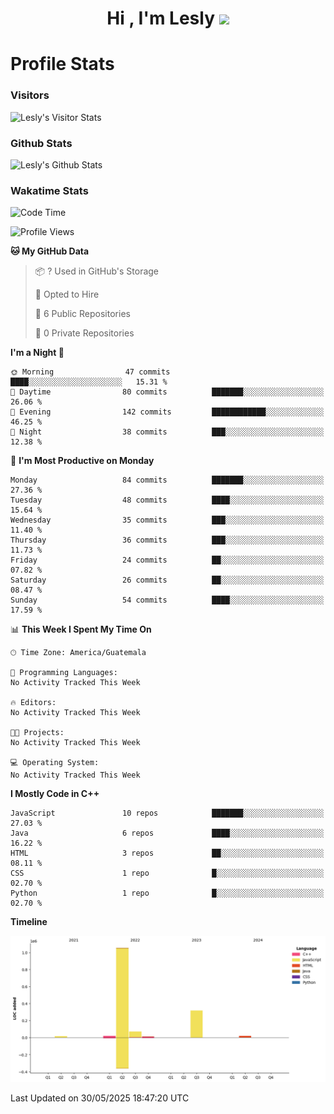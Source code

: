 <h1 align="center">Hi , I'm Lesly <img src="https://media.giphy.com/media/hvRJCLFzcasrR4ia7z/giphy.gif" width="28"></h1>


# Profile Stats

### Visitors
![Lesly's Visitor Stats](https://komarev.com/ghpvc/?username=leslycarrascoj&color=blue&style=for-the-badge&label=VIEWS)

### Github Stats
![Lesly's  Github Stats](https://github-readme-stats.vercel.app/api?username=leslycarrascoj&hide=contribs,issues,stars&count_private=true&include_all_commits=true&show_icons=true&theme=tokyonight)

### Wakatime Stats

<!--START_SECTION:waka-->
![Code Time](http://img.shields.io/badge/Code%20Time-792%20hrs%2051%20mins-blue)

![Profile Views](http://img.shields.io/badge/Profile%20Views-0-blue)

**🐱 My GitHub Data** 

> 📦 ? Used in GitHub's Storage 
 > 
> 💼 Opted to Hire
 > 
> 📜 6 Public Repositories 
 > 
> 🔑 0 Private Repositories 
 > 
**I'm a Night 🦉** 

```text
🌞 Morning                47 commits          ████░░░░░░░░░░░░░░░░░░░░░   15.31 % 
🌆 Daytime                80 commits          ███████░░░░░░░░░░░░░░░░░░   26.06 % 
🌃 Evening                142 commits         ████████████░░░░░░░░░░░░░   46.25 % 
🌙 Night                  38 commits          ███░░░░░░░░░░░░░░░░░░░░░░   12.38 % 
```
📅 **I'm Most Productive on Monday** 

```text
Monday                   84 commits          ███████░░░░░░░░░░░░░░░░░░   27.36 % 
Tuesday                  48 commits          ████░░░░░░░░░░░░░░░░░░░░░   15.64 % 
Wednesday                35 commits          ███░░░░░░░░░░░░░░░░░░░░░░   11.40 % 
Thursday                 36 commits          ███░░░░░░░░░░░░░░░░░░░░░░   11.73 % 
Friday                   24 commits          ██░░░░░░░░░░░░░░░░░░░░░░░   07.82 % 
Saturday                 26 commits          ██░░░░░░░░░░░░░░░░░░░░░░░   08.47 % 
Sunday                   54 commits          ████░░░░░░░░░░░░░░░░░░░░░   17.59 % 
```


📊 **This Week I Spent My Time On** 

```text
🕑︎ Time Zone: America/Guatemala

💬 Programming Languages: 
No Activity Tracked This Week

🔥 Editors: 
No Activity Tracked This Week

🐱‍💻 Projects: 
No Activity Tracked This Week

💻 Operating System: 
No Activity Tracked This Week
```

**I Mostly Code in C++** 

```text
JavaScript               10 repos            ███████░░░░░░░░░░░░░░░░░░   27.03 % 
Java                     6 repos             ████░░░░░░░░░░░░░░░░░░░░░   16.22 % 
HTML                     3 repos             ██░░░░░░░░░░░░░░░░░░░░░░░   08.11 % 
CSS                      1 repo              █░░░░░░░░░░░░░░░░░░░░░░░░   02.70 % 
Python                   1 repo              █░░░░░░░░░░░░░░░░░░░░░░░░   02.70 % 
```



**Timeline**

![Lines of Code chart](https://raw.githubusercontent.com/leslycarrascoj/leslycarrascoj/main/assets/bar_graph.png)


 Last Updated on 30/05/2025 18:47:20 UTC
<!--END_SECTION:waka-->

